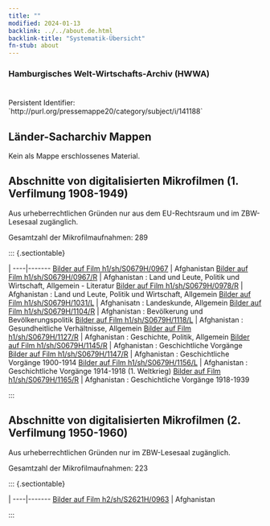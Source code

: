 ```yaml
---
title: ""
modified: 2024-01-13
backlink: ../../about.de.html
backlink-title: "Systematik-Übersicht"
fn-stub: about
---
```


### Hamburgisches Welt-Wirtschafts-Archiv (HWWA)

# 

<div class="hint">Persistent Identifier: `http://purl.org/pressemappe20/category/subject/i/141188`</div>







## Länder-Sacharchiv Mappen





Kein als Mappe erschlossenes Material.



<a id="filmsections" />

## Abschnitte von digitalisierten Mikrofilmen (1. Verfilmung 1908-1949)

<p>Aus urheberrechtlichen Gründen nur aus dem EU-Rechtsraum und im ZBW-Lesesaal zugänglich.</p>


<p>Gesamtzahl der Mikrofilmaufnahmen: 289</p>





::: {.sectiontable}

 | 
----|-------
<a class="btn" href="https://pm20.zbw.eu/film/h1/sh/S0679H/0967" rel="nofollow">Bilder auf Film h1/sh/S0679H/0967</a> | Afghanistan
<a class="btn" href="https://pm20.zbw.eu/film/h1/sh/S0679H/0967/R" rel="nofollow">Bilder auf Film h1/sh/S0679H/0967/R</a> | Afghanistan : Land und Leute, Politik und Wirtschaft, Allgemein - Literatur
<a class="btn" href="https://pm20.zbw.eu/film/h1/sh/S0679H/0978/R" rel="nofollow">Bilder auf Film h1/sh/S0679H/0978/R</a> | Afghanistan : Land und Leute, Politik und Wirtschaft, Allgemein
<a class="btn" href="https://pm20.zbw.eu/film/h1/sh/S0679H/1031/L" rel="nofollow">Bilder auf Film h1/sh/S0679H/1031/L</a> | Afghanisatn : Landeskunde, Allgemein
<a class="btn" href="https://pm20.zbw.eu/film/h1/sh/S0679H/1104/R" rel="nofollow">Bilder auf Film h1/sh/S0679H/1104/R</a> | Afghanistan : Bevölkerung und Bevölkerungspolitik
<a class="btn" href="https://pm20.zbw.eu/film/h1/sh/S0679H/1118/L" rel="nofollow">Bilder auf Film h1/sh/S0679H/1118/L</a> | Afghanistan : Gesundheitliche Verhältnisse, Allgemein
<a class="btn" href="https://pm20.zbw.eu/film/h1/sh/S0679H/1127/R" rel="nofollow">Bilder auf Film h1/sh/S0679H/1127/R</a> | Afghanistan : Geschichte, Politik, Allgemein
<a class="btn" href="https://pm20.zbw.eu/film/h1/sh/S0679H/1145/R" rel="nofollow">Bilder auf Film h1/sh/S0679H/1145/R</a> | Afghanistan : Geschichtliche Vorgänge
<a class="btn" href="https://pm20.zbw.eu/film/h1/sh/S0679H/1147/R" rel="nofollow">Bilder auf Film h1/sh/S0679H/1147/R</a> | Afghanistan : Geschichtliche Vorgänge 1900-1914
<a class="btn" href="https://pm20.zbw.eu/film/h1/sh/S0679H/1156/L" rel="nofollow">Bilder auf Film h1/sh/S0679H/1156/L</a> | Afghanistan : Geschichtliche Vorgänge 1914-1918 (1. Weltkrieg)
<a class="btn" href="https://pm20.zbw.eu/film/h1/sh/S0679H/1165/R" rel="nofollow">Bilder auf Film h1/sh/S0679H/1165/R</a> | Afghanistan : Geschichtliche Vorgänge 1918-1939


:::




## Abschnitte von digitalisierten Mikrofilmen (2. Verfilmung 1950-1960)

<p>Aus urheberrechtlichen Gründen nur im ZBW-Lesesaal zugänglich.</p>


<p>Gesamtzahl der Mikrofilmaufnahmen: 223</p>





::: {.sectiontable}

 | 
----|-------
<a class="btn" href="https://pm20.zbw.eu/film/h2/sh/S2621H/0963" rel="nofollow">Bilder auf Film h2/sh/S2621H/0963</a> | Afghanistan


:::
















